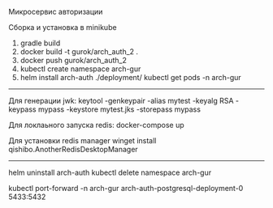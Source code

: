 Микросервис авторизации

Сборка и установка в minikube
1) gradle build
2) docker build -t gurok/arch_auth_2 .
3) docker push gurok/arch_auth_2
4) kubectl create namespace arch-gur   
5) helm install arch-auth ./deployment/
   kubectl get pods -n arch-gur

---

Для генерации jwk:
keytool -genkeypair -alias mytest -keyalg RSA -keypass mypass -keystore mytest.jks -storepass mypass

Для локлаьного запуска redis: docker-compose up

Для установки redis manager
winget install qishibo.AnotherRedisDesktopManager

---
helm uninstall arch-auth
kubectl delete namespace arch-gur

kubectl port-forward -n arch-gur arch-auth-postgresql-deployment-0 5433:5432